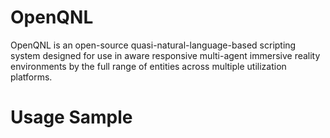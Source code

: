 OpenQNL
========================

OpenQNL is an open-source quasi-natural-language-based scripting system designed for use in aware responsive multi-agent immersive reality environments by the full range of entities across multiple utilization platforms.

# Usage Sample

```

```


